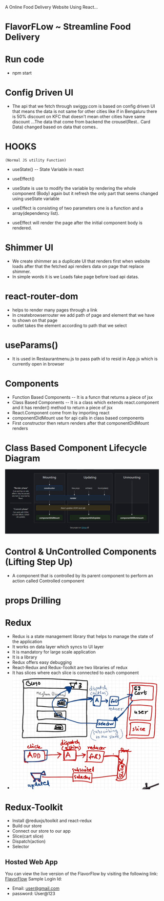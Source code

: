 A Online Food Delivery Website Using React...

<h1>FlavorFLow ~ Streamline Food Delivery</h1>

# Run code
- npm start

# Config Driven UI
- The api that we fetch through swiggy.com is based on config driven UI that means the data is not same for other cities like if in Bengaluru there is 50% discount on KFC that doesn't mean other cities have same discount ...The data that come from backend the crousel(Rest.. Card Data) changed based on data that comes..

# HOOKS
    (Normal JS utility Function)
  - useState() -- State Variable in react
  - useEffect()

  - useState is use to modify the variable by rendering the whole component (Body) again but it refresh the only part that seems changed using useState variable

  - useEffect is consisting of two parameters one is a function and a array(dependency list). 
  - useEffect will render the page after the initial component body is rendered.

# Shimmer UI
 - We create shimmer as a duplicate UI that renders first when website loads after that the fetched api renders data on page that replace shimmer.
 - In simple words it is we Loads fake page before load api datas.

 # react-router-dom
  - helps to render many pages through a link
  - In createbrowserrouter we add path of page and element that we have to shown on that page
  - outlet takes the element according to path that we select

   # useParams()
  - It is used in Restaurantmenu.js to pass path id to resid in App.js which is currently open in browser

 # Components
  - Function Based Components -- It is a funcn that returns a piece of jsx
  - Class Based Components -- It is a class which extends react.component and it has render() method to return a piece of jsx
  - React.Component come from by importing react
  - componentDidMount use for api calls in class based components
  - First constructor then return renders after that componentDidMount renders


 # Class Based Component Lifecycle Diagram
 ![LifeCycle-Diagram](Class-based-component.png)


 # Control & UnControlled Components  (Lifting Step Up)
  - A component that is controlled by its parent component to perform an action called Controlled component

 # props Drilling

 # Redux
 - Redux is a state management library that helps to manage the state of the application
 - It works on data layer which syncs to UI layer
 - It is mandatory for large scale application
 - It is a library
 - Redux offers easy debugging
 - React-Redux and Redux-Toolkit are two libraries of redux
 - It has slices where each slice is connected to each component
 - ![Redux- Modification & Updation Diagram](Redux.png)

 # Redux-Toolkit
  - Install @reduxjs/toolkit and react-redux
  - Build our store
  - Connect our store to our app
  - Slice(cart slice)
  - Dispatch(action)
  - Selector

 ## Hosted Web App

You can view the live version of the FlavorFlow by visiting the following link:
[FlavorFlow](https://flavorflow.onrender.com/)
Sample Login Id:
- Email: user@gmail.com
- password: User@123